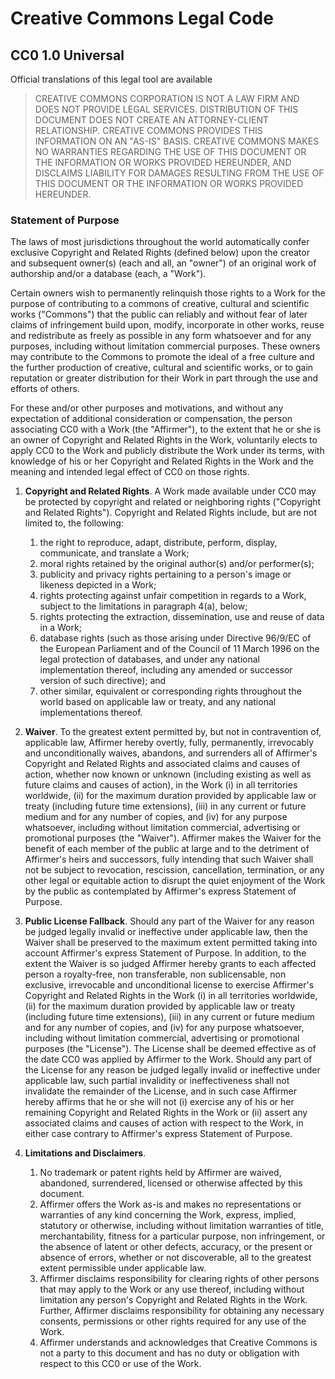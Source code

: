 Creative Commons Legal Code
===========================

CC0 1.0 Universal
-----------------

Official translations of this legal tool are available

> CREATIVE COMMONS CORPORATION IS NOT A LAW FIRM AND DOES NOT
    PROVIDE LEGAL SERVICES. DISTRIBUTION OF THIS DOCUMENT DOES NOT
    CREATE AN ATTORNEY-CLIENT RELATIONSHIP. CREATIVE COMMONS PROVIDES
    THIS INFORMATION ON AN "AS-IS" BASIS. CREATIVE COMMONS MAKES NO
    WARRANTIES REGARDING THE USE OF THIS DOCUMENT OR THE INFORMATION
    OR WORKS PROVIDED HEREUNDER, AND DISCLAIMS LIABILITY FOR DAMAGES
    RESULTING FROM THE USE OF THIS DOCUMENT OR THE INFORMATION OR
    WORKS PROVIDED HEREUNDER.

### Statement of Purpose ###

The laws of most jurisdictions throughout the world automatically
confer exclusive Copyright and Related Rights (defined below) upon the
creator and subsequent owner(s) (each and all, an "owner") of an
original work of authorship and/or a database (each, a "Work").

Certain owners wish to permanently relinquish those rights to a Work
for the purpose of contributing to a commons of creative, cultural and
scientific works ("Commons") that the public can reliably and without
fear of later claims of infringement build upon, modify, incorporate
in other works, reuse and redistribute as freely as possible in any
form whatsoever and for any purposes, including without limitation
commercial purposes. These owners may contribute to the Commons to
promote the ideal of a free culture and the further production of
creative, cultural and scientific works, or to gain reputation or
greater distribution for their Work in part through the use and
efforts of others.

For these and/or other purposes and motivations, and without any
expectation of additional consideration or compensation, the person
associating CC0 with a Work (the "Affirmer"), to the extent that he or
she is an owner of Copyright and Related Rights in the Work,
voluntarily elects to apply CC0 to the Work and publicly distribute
the Work under its terms, with knowledge of his or her Copyright and
Related Rights in the Work and the meaning and intended legal effect
of CC0 on those rights.

1. **Copyright and Related Rights**. A Work made available under CC0
   may be protected by copyright and related or neighboring rights
   ("Copyright and Related Rights"). Copyright and Related Rights
   include, but are not limited to, the following:

    1. the right to reproduce, adapt, distribute, perform, display,
       communicate, and translate a Work;
    2. moral rights retained by the original author(s) and/or
       performer(s);
    3. publicity and privacy rights pertaining to a person's image or
       likeness depicted in a Work;
    4. rights protecting against unfair competition in regards to a
       Work, subject to the limitations in paragraph 4(a), below;
    5. rights protecting the extraction, dissemination, use and reuse
       of data in a Work;
    6. database rights (such as those arising under Directive 96/9/EC
       of the European Parliament and of the Council of 11 March 1996
       on the legal protection of databases, and under any national
       implementation thereof, including any amended or successor
       version of such directive); and
    7. other similar, equivalent or corresponding rights throughout
       the world based on applicable law or treaty, and any national
       implementations thereof.

2. **Waiver**. To the greatest extent permitted by, but not in
   contravention of, applicable law, Affirmer hereby overtly, fully,
   permanently, irrevocably and unconditionally waives, abandons, and
   surrenders all of Affirmer's Copyright and Related Rights and
   associated claims and causes of action, whether now known or
   unknown (including existing as well as future claims and causes of
   action), in the Work (i) in all territories worldwide, (ii) for the
   maximum duration provided by applicable law or treaty (including
   future time extensions), (iii) in any current or future medium and
   for any number of copies, and (iv) for any purpose whatsoever,
   including without limitation commercial, advertising or promotional
   purposes (the "Waiver"). Affirmer makes the Waiver for the benefit
   of each member of the public at large and to the detriment of
   Affirmer's heirs and successors, fully intending that such Waiver
   shall not be subject to revocation, rescission, cancellation,
   termination, or any other legal or equitable action to disrupt the
   quiet enjoyment of the Work by the public as contemplated by
   Affirmer's express Statement of Purpose.

3. **Public License Fallback**. Should any part of the Waiver for any
   reason be judged legally invalid or ineffective under applicable
   law, then the Waiver shall be preserved to the maximum extent
   permitted taking into account Affirmer's express Statement of
   Purpose. In addition, to the extent the Waiver is so judged
   Affirmer hereby grants to each affected person a royalty-free, non
   transferable, non sublicensable, non exclusive, irrevocable and
   unconditional license to exercise Affirmer's Copyright and Related
   Rights in the Work (i) in all territories worldwide, (ii) for the
   maximum duration provided by applicable law or treaty (including
   future time extensions), (iii) in any current or future medium and
   for any number of copies, and (iv) for any purpose whatsoever,
   including without limitation commercial, advertising or promotional
   purposes (the "License"). The License shall be deemed effective as
   of the date CC0 was applied by Affirmer to the Work. Should any
   part of the License for any reason be judged legally invalid or
   ineffective under applicable law, such partial invalidity or
   ineffectiveness shall not invalidate the remainder of the License,
   and in such case Affirmer hereby affirms that he or she will not
   (i) exercise any of his or her remaining Copyright and Related
   Rights in the Work or (ii) assert any associated claims and causes
   of action with respect to the Work, in either case contrary to
   Affirmer's express Statement of Purpose.

4. **Limitations and Disclaimers**.

    1. No trademark or patent rights held by Affirmer are waived,
       abandoned, surrendered, licensed or otherwise affected by this
       document.
    2. Affirmer offers the Work as-is and makes no representations or
       warranties of any kind concerning the Work, express, implied,
       statutory or otherwise, including without limitation warranties
       of title, merchantability, fitness for a particular purpose,
       non infringement, or the absence of latent or other defects,
       accuracy, or the present or absence of errors, whether or not
       discoverable, all to the greatest extent permissible under
       applicable law.
    3. Affirmer disclaims responsibility for clearing rights of other
       persons that may apply to the Work or any use thereof,
       including without limitation any person's Copyright and Related
       Rights in the Work. Further, Affirmer disclaims responsibility
       for obtaining any necessary consents, permissions or other
       rights required for any use of the Work.
    4. Affirmer understands and acknowledges that Creative Commons is
       not a party to this document and has no duty or obligation with
       respect to this CC0 or use of the Work.

